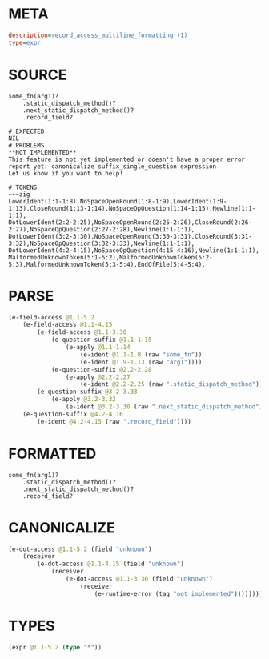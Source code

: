 # META
~~~ini
description=record_access_multiline_formatting (1)
type=expr
~~~
# SOURCE
~~~roc
some_fn(arg1)?
	.static_dispatch_method()?
	.next_static_dispatch_method()?
	.record_field?
~~~
~~~
# EXPECTED
NIL
# PROBLEMS
**NOT IMPLEMENTED**
This feature is not yet implemented or doesn't have a proper error report yet: canonicalize suffix_single_question expression
Let us know if you want to help!

# TOKENS
~~~zig
LowerIdent(1:1-1:8),NoSpaceOpenRound(1:8-1:9),LowerIdent(1:9-1:13),CloseRound(1:13-1:14),NoSpaceOpQuestion(1:14-1:15),Newline(1:1-1:1),
DotLowerIdent(2:2-2:25),NoSpaceOpenRound(2:25-2:26),CloseRound(2:26-2:27),NoSpaceOpQuestion(2:27-2:28),Newline(1:1-1:1),
DotLowerIdent(3:2-3:30),NoSpaceOpenRound(3:30-3:31),CloseRound(3:31-3:32),NoSpaceOpQuestion(3:32-3:33),Newline(1:1-1:1),
DotLowerIdent(4:2-4:15),NoSpaceOpQuestion(4:15-4:16),Newline(1:1-1:1),
MalformedUnknownToken(5:1-5:2),MalformedUnknownToken(5:2-5:3),MalformedUnknownToken(5:3-5:4),EndOfFile(5:4-5:4),
~~~
# PARSE
~~~clojure
(e-field-access @1.1-5.2
	(e-field-access @1.1-4.15
		(e-field-access @1.1-3.30
			(e-question-suffix @1.1-1.15
				(e-apply @1.1-1.14
					(e-ident @1.1-1.8 (raw "some_fn"))
					(e-ident @1.9-1.13 (raw "arg1"))))
			(e-question-suffix @2.2-2.28
				(e-apply @2.2-2.27
					(e-ident @2.2-2.25 (raw ".static_dispatch_method")))))
		(e-question-suffix @3.2-3.33
			(e-apply @3.2-3.32
				(e-ident @3.2-3.30 (raw ".next_static_dispatch_method")))))
	(e-question-suffix @4.2-4.16
		(e-ident @4.2-4.15 (raw ".record_field"))))
~~~
# FORMATTED
~~~roc
some_fn(arg1)?
	.static_dispatch_method()?
	.next_static_dispatch_method()?
	.record_field?
~~~
# CANONICALIZE
~~~clojure
(e-dot-access @1.1-5.2 (field "unknown")
	(receiver
		(e-dot-access @1.1-4.15 (field "unknown")
			(receiver
				(e-dot-access @1.1-3.30 (field "unknown")
					(receiver
						(e-runtime-error (tag "not_implemented"))))))))
~~~
# TYPES
~~~clojure
(expr @1.1-5.2 (type "*"))
~~~
